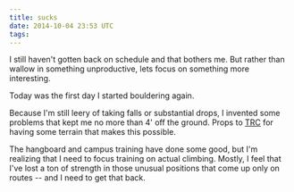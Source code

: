 ```yaml
---
title: sucks
date: 2014-10-04 23:53 UTC
tags:
---
```


I still haven't gotten back on schedule and that bothers me. But rather than wallow in something unproductive, lets focus on something more interesting. 

Today was the first day I started bouldering again.

Because I'm still leery of taking falls or substantial drops, I invented some problems that kept me no more than 4' off the ground. Props to [TRC](http://trianglerockclub.com) for having some terrain that makes this possible. 

The hangboard and campus training have done some good, but I'm realizing that I need to focus training on actual climbing. Mostly, I feel that I've lost a ton of strength in those unusual positions that come up only on routes -- and I need to get that back.

